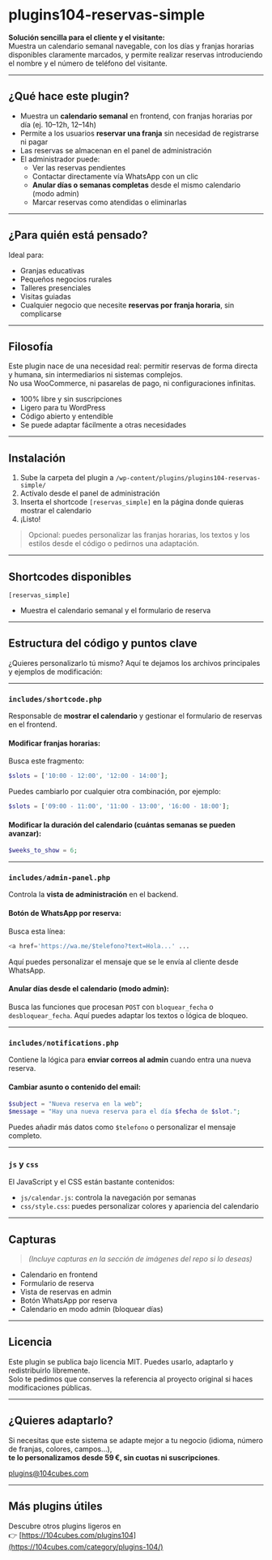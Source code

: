 # plugins104-reservas-simple

**Solución sencilla para el cliente y el visitante:**  
Muestra un calendario semanal navegable, con los días y franjas horarias disponibles claramente marcados, y permite realizar reservas introduciendo el nombre y el número de teléfono del visitante.

---

## ¿Qué hace este plugin?

- Muestra un **calendario semanal** en frontend, con franjas horarias por día (ej. 10–12h, 12–14h)
- Permite a los usuarios **reservar una franja** sin necesidad de registrarse ni pagar
- Las reservas se almacenan en el panel de administración
- El administrador puede:
  - Ver las reservas pendientes
  - Contactar directamente vía WhatsApp con un clic
  - **Anular días o semanas completas** desde el mismo calendario (modo admin)
  - Marcar reservas como atendidas o eliminarlas

---

##  ¿Para quién está pensado?

Ideal para:
- Granjas educativas
- Pequeños negocios rurales
- Talleres presenciales
- Visitas guiadas
- Cualquier negocio que necesite **reservas por franja horaria**, sin complicarse

---

##  Filosofía

Este plugin nace de una necesidad real: permitir reservas de forma directa y humana, sin intermediarios ni sistemas complejos.  
No usa WooCommerce, ni pasarelas de pago, ni configuraciones infinitas.

-  100% libre y sin suscripciones
-  Ligero para tu WordPress
-  Código abierto y entendible
-  Se puede adaptar fácilmente a otras necesidades

---

##  Instalación

1. Sube la carpeta del plugin a `/wp-content/plugins/plugins104-reservas-simple/`
2. Actívalo desde el panel de administración
3. Inserta el shortcode `[reservas_simple]` en la página donde quieras mostrar el calendario
4. ¡Listo!

>  Opcional: puedes personalizar las franjas horarias, los textos y los estilos desde el código o pedirnos una adaptación.

---

##  Shortcodes disponibles

```shortcode
[reservas_simple]
```

- Muestra el calendario semanal y el formulario de reserva

---

##  Estructura del código y puntos clave

¿Quieres personalizarlo tú mismo? Aquí te dejamos los archivos principales y ejemplos de modificación:

---

### `includes/shortcode.php`
Responsable de **mostrar el calendario** y gestionar el formulario de reservas en el frontend.

####  Modificar franjas horarias:
Busca este fragmento:
```php
$slots = ['10:00 - 12:00', '12:00 - 14:00'];
```
Puedes cambiarlo por cualquier otra combinación, por ejemplo:
```php
$slots = ['09:00 - 11:00', '11:00 - 13:00', '16:00 - 18:00'];
```

####  Modificar la duración del calendario (cuántas semanas se pueden avanzar):
```php
$weeks_to_show = 6;
```

---

### `includes/admin-panel.php`
Controla la **vista de administración** en el backend.

####  Botón de WhatsApp por reserva:
Busca esta línea:
```php
<a href='https://wa.me/$telefono?text=Hola...' ...
```
Aquí puedes personalizar el mensaje que se le envía al cliente desde WhatsApp.

####  Anular días desde el calendario (modo admin):
Busca las funciones que procesan `POST` con `bloquear_fecha` o `desbloquear_fecha`. Aquí puedes adaptar los textos o lógica de bloqueo.

---

### `includes/notifications.php`
Contiene la lógica para **enviar correos al admin** cuando entra una nueva reserva.

####  Cambiar asunto o contenido del email:
```php
$subject = "Nueva reserva en la web";
$message = "Hay una nueva reserva para el día $fecha de $slot.";
```
Puedes añadir más datos como `$telefono` o personalizar el mensaje completo.

---

### `js` y `css`
El JavaScript y el CSS están bastante contenidos:

- `js/calendar.js`: controla la navegación por semanas
- `css/style.css`: puedes personalizar colores y apariencia del calendario

---

##  Capturas

> *(Incluye capturas en la sección de imágenes del repo si lo deseas)*

- Calendario en frontend
- Formulario de reserva
- Vista de reservas en admin
- Botón WhatsApp por reserva
- Calendario en modo admin (bloquear días)

---

##  Licencia

Este plugin se publica bajo licencia MIT. Puedes usarlo, adaptarlo y redistribuirlo libremente.  
Solo te pedimos que conserves la referencia al proyecto original si haces modificaciones públicas.

---

##  ¿Quieres adaptarlo?

Si necesitas que este sistema se adapte mejor a tu negocio (idioma, número de franjas, colores, campos…),  
**te lo personalizamos desde 59 €, sin cuotas ni suscripciones**.

 [plugins@104cubes.com](https://104cubes.com/contacto)

---

##  Más plugins útiles

Descubre otros plugins ligeros en  
👉 [https://104cubes.com/plugins104](https://104cubes.com/category/plugins-104/)
